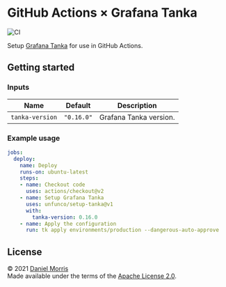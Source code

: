 # GitHub Actions × Grafana Tanka

![CI](https://github.com/unfunco/setup-tanka/actions/workflows/ci.yaml/badge.svg)

Setup [Grafana Tanka] for use in GitHub Actions.

## Getting started

### Inputs

| Name            | Default    | Description            |
| --------------- | :--------: | ---------------------- |
| `tanka-version` | `"0.16.0"` | Grafana Tanka version. |

### Example usage

```yaml
jobs:
  deploy:
    name: Deploy
    runs-on: ubuntu-latest
    steps:
    - name: Checkout code
      uses: actions/checkout@v2
    - name: Setup Grafana Tanka
      uses: unfunco/setup-tanka@v1
      with:
        tanka-version: 0.16.0
    - name: Apply the configuration
      run: tk apply environments/production --dangerous-auto-approve
```

## License

© 2021 [Daniel Morris]  
Made available under the terms of the [Apache License 2.0](LICENSE.md).

[Daniel Morris]: https://unfun.co
[Grafana Tanka]: https://tanka.dev
